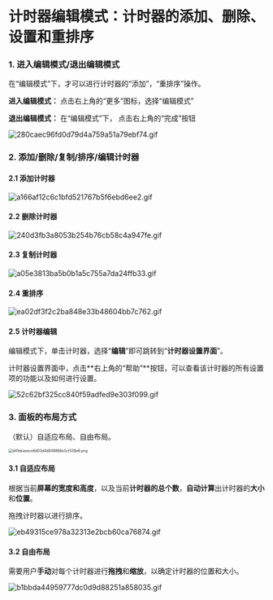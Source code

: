 # 计时器编辑模式：计时器的添加、删除、设置和重排序

### 1. 进入编辑模式/退出编辑模式

在“编辑模式”下，才可以进行计时器的“添加”，“重排序”操作。

**进入编辑模式：** 点击右上角的“更多”图标，选择“编辑模式”

**退出编辑模式：** 在“编辑模式”下， 点击右上角的“完成”按钮

![280caec96fd0d79d4a759a51a79ebf74.gif](https://gd-hbimg.huaban.com/4835f8a9efd4ae48c4073bdab7065834681362d98f874-go8S76)

### 2. 添加/删除/复制/排序/编辑计时器

#### 2.1 添加计时器

![a166af12c6c1bfd521767b5f6ebd6ee2.gif](https://gd-hbimg.huaban.com/13420b20af7d4e018f38396cb5ecfeb594617dab199f1d-g3Sl1f)

#### 2.2 删除计时器

![240d3fb3a8053b254b76cb58c4a947fe.gif](https://gd-hbimg.huaban.com/a373136d745a5c45246cd0def0c6dd9bac4cc542179f03-ikkjaN)

#### 2.3 复制计时器

![a05e3813ba5b0b1a5c755a7da24ffb33.gif](https://gd-hbimg.huaban.com/140a3d93411ada2d2b240884055ac1b57fca04bd1b371f-sJFIFe)

#### 2.4 重排序

![ea02df3f2c2ba848e33b48604bb7c762.gif](https://gd-hbimg.huaban.com/b6a71418f00ceee5d53fcb7eb77c0e34e81780d7cfeb6-UfK4ud)

#### 2.5 计时器编辑

编辑模式下，单击计时器，选择“**编辑**”即可跳转到“**计时器设置界面**”。

计时器设置界面中，点击**右上角的“帮助”**按钮，可以查看该计时器的所有设置项的功能以及如何进行设置。

![52c62bf325cc840f59adfed9e303f099.gif](https://gd-hbimg.huaban.com/2299eacbd5aac680438543b86c6e4742c6c2134920e7ef-5OC2sa)

### 3. 面板的布局方式

（默认）自适应布局、自由布局。

<img src="https://gd-hbimg.huaban.com/0e2c023ad05837d9c185d0cee780d86bc25a5eaf4bb4c-Kff32v" alt="d41ebaeece6d03d4d848866e3cf338e6.png" style="zoom:50%;" />

#### 3.1 自适应布局

根据当前**屏幕的宽度和高度**，以及当前**计时器的总个数**，**自动计算**出计时器的**大小**和**位置**。

拖拽计时器以进行排序。

![eb49315ce978a32313e2bcb60ca76874.gif](https://gd-hbimg.huaban.com/35f5a475428c07997f9a2d1c1b48d4c8001633643ae88a-866XDA)

#### 3.2 自由布局

需要用户**手动**对每个计时器进行**拖拽**和**缩放**，以确定计时器的位置和大小。

![b1bbda44959777dc0d9d88251a858035.gif](https://gd-hbimg.huaban.com/698ce169776eaca68fe718ec20f0754bf25117401ea800-IyVOvL)